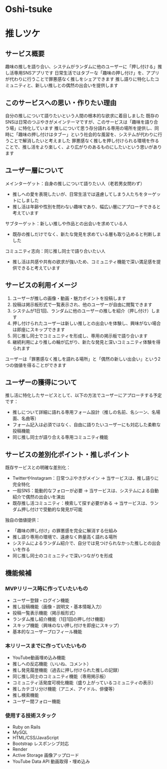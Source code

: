 # Oshi-tsuke
# 推しツケ

## サービス概要
趣味の推しを語り合い、システムがランダムに他のユーザーに「押し付ける」推し活専用SNSアプリです
日常生活ではタブーな「趣味の押し付け」を、アプリが代わりに行うことで罪悪感なく推しをシェアできます
推し語りに特化したコミュニティと、新しい推しとの偶然の出会いを提供します

## このサービスへの思い・作りたい理由
自分の推しについて語りたいという人間の根本的な欲求に着目しました
既存のSNSは日常のつぶやきがメインテーマですが、このサービスは「趣味を語り合う場」に特化しています
推しについて思う存分語れる専用の場所を提供し、同時に「趣味の押し付けはタブー」という社会的な風習を、システムが代わりに行うことで解消したいと考えました
罪悪感なく推しを押し付けられる環境を作ることで、推し活をより楽しく、より広がりのあるものにしたいという思いがあります

## ユーザー層について
メインターゲット：自身の推しについて語りたい人（老若男女問わず）
- 推しへの愛を表現したいが、日常生活では遠慮してしまう人たちをターゲットにしました
- 推し活は年齢や性別を問わない趣味であり、幅広い層にアプローチできると考えています

サブターゲット：新しい推しや作品との出会いを求めている人
- 既存の推しだけでなく、新たな発見を求めている層も取り込めると判断しました

コミュニティ志向：同じ推し同士で語り合いたい人
- 推し活は共感や共有の欲求が強いため、コミュニティ機能で深い満足感を提供できると考えています

## サービスの利用イメージ
1. ユーザーが推しの画像・動画・魅力ポイントを投稿します
2. 投稿は掲示板形式で一覧表示され、他のユーザーが自由に閲覧できます
3. システムが1日1回、ランダムに他のユーザーの推しを紹介（押し付け）します
4. 押し付けられたユーザーは新しい推しとの出会いを体験し、興味がない場合は即座にスキップできます
5. 同じ推し同士でコミュニティを形成し、専用の掲示板で語り合います
6. 継続利用により推しの輪が広がり、新たな発見と深いコミュニティ体験を得られます

ユーザーは「罪悪感なく推しを語れる場所」と「偶然の新しい出会い」という2つの価値を得ることができます

## ユーザーの獲得について
推し活に特化したサービスとして、以下の方法でユーザーにアプローチする予定です：
- 推しについて詳細に語れる専用フォーム設計（推しの名前、名シーン、名場面、名曲等）
- フォーム記入は必須ではなく、自由に語りたいユーザーにも対応した柔軟な投稿機能
- 同じ推し同士が語り合える専用コミュニティ機能

## サービスの差別化ポイント・推しポイント
既存サービスとの明確な差別化：
- TwitterやInstagram：日常つぶやきがメイン → 当サービスは、推し語りに完全特化
- 一般SNS：能動的なフォローが必要 → 当サービスは、システムによる自動紹介で偶然の出会いを演出
- 既存推し活コミュニティ：検索して探す必要がある → 当サービスは、ランダム押し付けで受動的な発見が可能

独自の価値提供：
- 「趣味の押し付け」の罪悪感を完全に解消する仕組み
- 推し語り専用の環境で、遠慮なく熱量高く語れる場所
- システムによるランダム紹介で、自分では見つけられなかった推しとの出会いを作る
- 同じ推し同士のコミュニティで深いつながりを形成

## 機能候補

### MVPリリース時に作っていたいもの
- ユーザー登録・ログイン機能
- 推し投稿機能（画像・説明文・基本情報入力）
- 投稿一覧表示機能（掲示板形式）
- ランダム推し紹介機能（1日1回の押し付け機能）
- スキップ機能（興味のない押し付けを即座にスキップ）
- 基本的なユーザープロフィール機能

### 本リリースまでに作っていたいもの
- YouTube動画埋め込み機能
- 推しへの反応機能（いいね、コメント）
- 推し発見履歴機能（過去に押し付けられた推しの記録）
- 同じ推し同士のコミュニティ機能（専用掲示板）
- コミュニティ活発度可視化機能（盛り上がっているコミュニティの表示）
- 推しカテゴリ分け機能（アニメ、アイドル、俳優等）
- 推し検索機能
- ユーザー間フォロー機能

### 使用する技術スタック
- Ruby on Rails
- MySQL
- HTML/CSS/JavaScript
- Bootstrap レスポンシブ対応
- Render
- Active Storage 画像アップロード
- YouTube Data API 動画取得・埋め込み